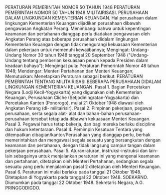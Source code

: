  PERATURAN PEMERINTAH NOMOR 50 TAHUN 1948 PERATURAN PEMERINTAH NOMOR 50 TAHUN 1948 MILITAIRISASI. PERUSAHAAN DALAM LINGKUNGAN KEMENTERIAN KEUANGAN. Hal perusahaan dalam lingkungan Kementerian Keuangan dijadikan perusahaan dibawah pengawasan Angkatan Perang.
Menimbang:
 bahwa untuk kepentingan keamanan dan pertahanan dianggap perlu diadakan pengawasan oleh Angkatan Perang atas beberapa perusahaan didalam lingkungan Kementerian Keuangan dengan tidak mengurangi kekuasaan Kementerian dalam pekerjaan untuk memenuhi kewajibannya;
Mengingat:
 Undang-Undang Nomor 30 tahun 1948 tanggal 20 September 1948 ("Undang-Undang tentang pemberian kekuasaan penuh kepada Presiden dalam keadaan bahaya"); Mengingat pula: Peraturan Pemerintah Nomor 48 tahun 1948; Mendengar: Menteri Pertahanan dan Menteri Keuangan; Memutuskan: Menetapkan Peraturan sebagai berikut: PERATURAN PEMERINTAH TENTANG MILITAIRISASI BEBERAPA PERUSAHAAN DIDALAM LINGKUNGAN KEMENTERIAN KEUANGAN. Pasal 1. Bagian Percetakan Negara (Lodji Kecil-Yogyakarta) yang digunakan oleh Kementerian Keuangan, Perusahaan Cliche (Setjodiningratan-Yogyakarta) dan Percetakan Kanten (Ponorogo), mulai 21 Oktober 1948 diawasi oleh Angkatan Perang (di- militairisir). Pasal 2. Pimpinan pekerjaan, pegawai perusahaan, serta segala alat- alat dan bahan-bahan perusahaan-perusahaan tersebut tetap ada dibawah kekuasaan Menteri Keuangan. Pasal 3. Pegawai harus tetap bekerja, dan bagi mereka berlaku discipline dan hukum ketentaraan. Pasal 4. Pemimpin Kesatuan Tentara yang ditempatkan dibagian/kantor/Perusahaan yang dianggap perlu, berhak memerintahkan dan mengawasi segala sesuatu yang bersangkutan dengan keamanan dan pertahanan, dengan tidak langsung campur tangan dalam pekerjaan perusahaan. Pasal 5. Aturan-aturan, instruksi-instruksi dan lain-lain sebagainya untuk menjalankan peraturan ini yang mengenai keamanan dan pertahanan, ditetapkan oleh Menteri Pertahanan, sedangkan segala sesuatu yang perlu menjalankan pasal 2 ditetapkan oleh Menteri Keuangan. Pasal 6. Peraturan ini mulai berlaku pada tanggal 21 Oktober 1948. Ditetapkan di Yogyakarta pada tanggal 22 Oktober 1948. SOEKARNO. Diumumkan pada tanggal 22 Oktober 1948. Sekretaris Negara, A.G. PRINGGODIGDO.